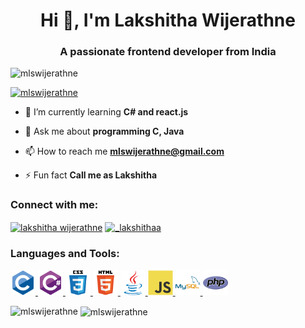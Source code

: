 <h1 align="center">Hi 👋, I'm Lakshitha Wijerathne</h1>
<h3 align="center">A passionate frontend developer from India</h3>

<p align="left"> <img src="https://komarev.com/ghpvc/?username=mlswijerathne&label=Profile%20views&color=0e75b6&style=flat" alt="mlswijerathne" /> </p>

<p align="left"> <a href="https://github.com/ryo-ma/github-profile-trophy"><img src="https://github-profile-trophy.vercel.app/?username=mlswijerathne" alt="mlswijerathne" /></a> </p>

- 🌱 I’m currently learning **C# and react.js**

- 💬 Ask me about **programming C, Java**

- 📫 How to reach me **mlswijerathne@gmail.com**

- ⚡ Fun fact **Call me as Lakshitha**

<h3 align="left">Connect with me:</h3>
<p align="left">
<a href="https://fb.com/lakshitha wijerathne" target="blank"><img align="center" src="https://raw.githubusercontent.com/rahuldkjain/github-profile-readme-generator/master/src/images/icons/Social/facebook.svg" alt="lakshitha wijerathne" height="30" width="40" /></a>
<a href="https://instagram.com/_lakshithaa" target="blank"><img align="center" src="https://raw.githubusercontent.com/rahuldkjain/github-profile-readme-generator/master/src/images/icons/Social/instagram.svg" alt="_lakshithaa" height="30" width="40" /></a>
</p>

<h3 align="left">Languages and Tools:</h3>
<p align="left"> <a href="https://www.cprogramming.com/" target="_blank" rel="noreferrer"> <img src="https://raw.githubusercontent.com/devicons/devicon/master/icons/c/c-original.svg" alt="c" width="40" height="40"/> </a> <a href="https://www.w3schools.com/cs/" target="_blank" rel="noreferrer"> <img src="https://raw.githubusercontent.com/devicons/devicon/master/icons/csharp/csharp-original.svg" alt="csharp" width="40" height="40"/> </a> <a href="https://www.w3schools.com/css/" target="_blank" rel="noreferrer"> <img src="https://raw.githubusercontent.com/devicons/devicon/master/icons/css3/css3-original-wordmark.svg" alt="css3" width="40" height="40"/> </a> <a href="https://www.w3.org/html/" target="_blank" rel="noreferrer"> <img src="https://raw.githubusercontent.com/devicons/devicon/master/icons/html5/html5-original-wordmark.svg" alt="html5" width="40" height="40"/> </a> <a href="https://www.java.com" target="_blank" rel="noreferrer"> <img src="https://raw.githubusercontent.com/devicons/devicon/master/icons/java/java-original.svg" alt="java" width="40" height="40"/> </a> <a href="https://developer.mozilla.org/en-US/docs/Web/JavaScript" target="_blank" rel="noreferrer"> <img src="https://raw.githubusercontent.com/devicons/devicon/master/icons/javascript/javascript-original.svg" alt="javascript" width="40" height="40"/> </a> <a href="https://www.mysql.com/" target="_blank" rel="noreferrer"> <img src="https://raw.githubusercontent.com/devicons/devicon/master/icons/mysql/mysql-original-wordmark.svg" alt="mysql" width="40" height="40"/> </a> <a href="https://www.php.net" target="_blank" rel="noreferrer"> <img src="https://raw.githubusercontent.com/devicons/devicon/master/icons/php/php-original.svg" alt="php" width="40" height="40"/> </a> </p>

<p><img align="left" src="https://github-readme-stats.vercel.app/api/top-langs?username=mlswijerathne&show_icons=true&locale=en&layout=compact" alt="mlswijerathne" /></p>

<p>&nbsp;<img align="center" src="https://github-readme-stats.vercel.app/api?username=mlswijerathne&show_icons=true&locale=en" alt="mlswijerathne" /></p>


